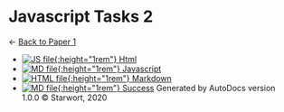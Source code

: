 # Javascript Tasks 2

← [Back to Paper 1](..)

- [![JS file](https://img.icons8.com/windows/512/4a90e2/js.png){:height="1rem"} Html](html.js)
- [![MD file](https://img.icons8.com/windows/512/4a90e2/regular-document.png){:height="1rem"} Javascript](javascript.html)
- [![HTML file](https://img.icons8.com/windows/512/4a90e2/regular-document.png){:height="1rem"} Markdown](markdown.html)
- [![MD file](https://img.icons8.com/windows/512/4a90e2/regular-document.png){:height="1rem"} Success](success.html)
Generated by AutoDocs version 1.0.0 © Starwort, 2020
